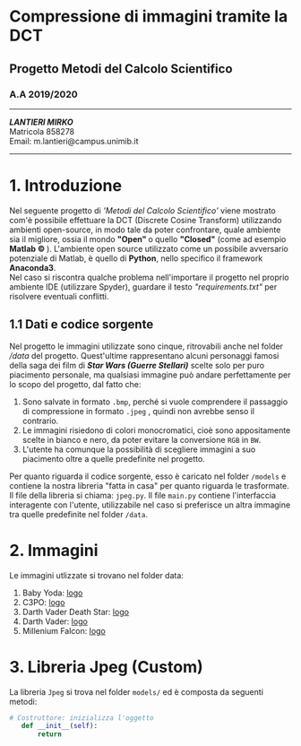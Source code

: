 # Compressione di immagini tramite la DCT
## Progetto Metodi del Calcolo Scientifico
### A.A 2019/2020
***
<div>
<i><b>LANTIERI MIRKO</b></i>
<br>Matricola 858278
<br>Email: m.lantieri@campus.unimib.it
</div>

***
# 1. Introduzione

<p>
Nel seguente progetto di <i>'Metodi del Calcolo Scientifico'</i> viene mostrato com'è possibile
effettuare la DCT (Discrete Cosine Transform) utilizzando ambienti open-source, in modo tale 
da poter confrontare, quale ambiente sia il migliore, ossia il mondo <b>"Open" </b> o quello <b>"Closed"</b> 
(come ad esempio <b> Matlab &copy; </b>).
L'ambiente open source utilizzato come un possibile avversario potenziale di Matlab,
è quello di <b>Python</b>, nello specifico il framework <b>Anaconda3</b>.
<br>
Nel caso si riscontra qualche problema nell'importare il progetto nel proprio
ambiente IDE (utilizzare Spyder), guardare il testo <i>"requirements.txt"</i> per risolvere eventuali conflitti. 
</p>

## 1.1 Dati e codice sorgente
Nel progetto le immagini utilizzate sono cinque, ritrovabili anche nel folder _/data_
del progetto. Quest'ultime rappresentano alcuni personaggi famosi della saga dei film di 
_**Star Wars (Guerre Stellari)**_ scelte solo per puro piacimento personale,
 ma qualsiasi immagine può andare perfettamente
per lo scopo del progetto, dal fatto che:
 1. Sono salvate in formato `.bmp`, perché si vuole comprendere il passaggio
 di compressione in formato `.jpeg` , quindi non avrebbe senso il contrario.
 2. Le immagini risiedono di colori monocromatici, cioè sono appositamente scelte in bianco e nero,
 da poter evitare la conversione `RGB` in `BW`.
 3. L'utente ha comunque la possibilità di scegliere immagini a suo piacimento
 oltre a quelle predefinite nel progetto.
 
Per quanto riguarda il codice sorgente, esso è caricato nel folder `/models` e contiene
la nostra libreria "fatta in casa" per quanto riguarda le trasformate. Il file
della libreria si chiama: `jpeg.py`.
 Il file `main.py` contiene l'interfaccia interagente con l'utente, utilizzabile nel caso
 si preferisce un altra immagine tra quelle predefinite nel folder `/data`.
 
# 2. Immagini

Le immagini utlizzate si trovano nel folder data:

1. Baby Yoda: [logo](/data/BabyYoda.bmp "BabyYoda.bmp")
2. C3PO: [logo](/data/BenKenobi.bmp "C3PO.bmp")
3. Darth Vader Death Star: [logo](/data/DarthVader_DeathStar.bmp "DarthVader_DeathStar.bmp")
4. Darth Vader: [logo](/data/DarthVader.bmp "DarthVader.bmp")
5. Millenium Falcon: [logo](/data/MilleniumFalcon.bmp "MilleniumFalcon.bmp")

# 3. Libreria Jpeg (Custom)
La libreria `Jpeg` si trova nel folder `models/` ed è composta da seguenti metodi:

 ```python
 # Costruttore: inizializza l'oggetto
    def __init__(self):
        return 
```